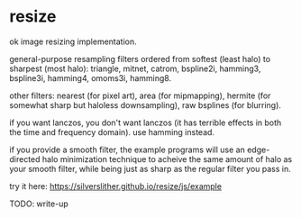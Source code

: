 # resize

ok image resizing implementation.

general-purpose resampling filters ordered from softest (least halo) to sharpest (most halo): triangle, mitnet, catrom, bspline2i, hamming3, bspline3i, hamming4, omoms3i, hamming8.

other filters: nearest (for pixel art), area (for mipmapping), hermite (for somewhat sharp but haloless downsampling), raw bsplines (for blurring).

if you want lanczos, you don't want lanczos (it has terrible effects in both the time and frequency domain). use hamming instead.

if you provide a smooth filter, the example programs will use an edge-directed halo minimization technique to acheive the same amount of halo as your smooth filter, while being just as sharp as the regular filter you pass in.

try it here: https://silverslither.github.io/resize/js/example

TODO: write-up
